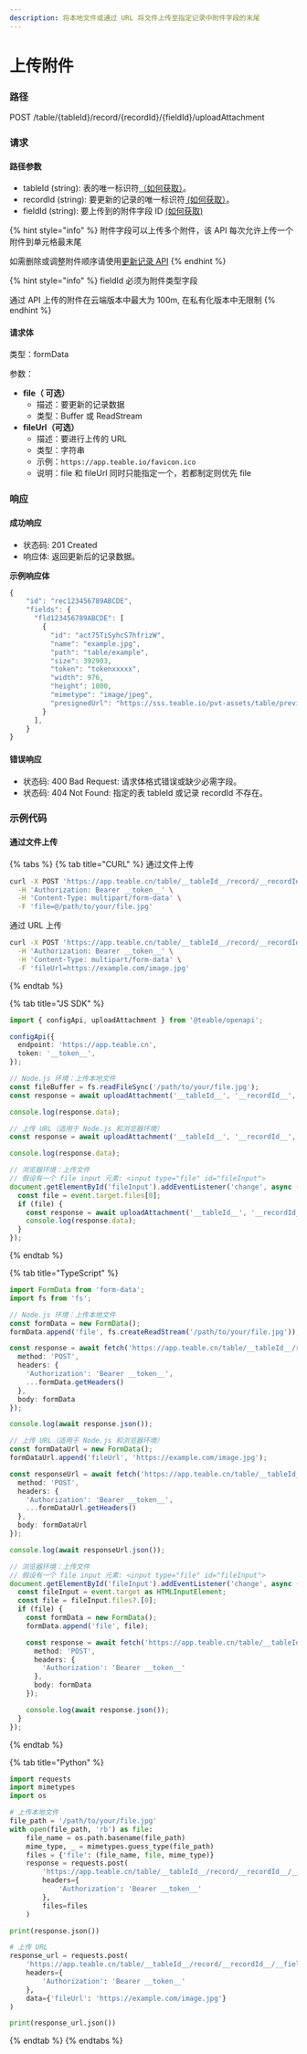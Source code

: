 ```yaml
---
description: 将本地文件或通过 URL 将文件上传至指定记录中附件字段的末尾
---
```


# 上传附件

### 路径

POST /table/{tableId}/record/{recordId}/{fieldId}/uploadAttachment

### 请求

#### 路径参数

* tableId (string): 表的唯一标识符[（如何获取）](../huo-qu-id.md#tableid)。
* recordId (string): 要更新的记录的唯一标识符[ (如何获取）](../huo-qu-id.md#recordid)。
* fieldId (string): 要上传到的附件字段 ID [(如何获取)](../huo-qu-id.md#fieldid)



{% hint style="info" %}
附件字段可以上传多个附件，该 API 每次允许上传一个附件到单元格最末尾

如需删除或调整附件顺序请使用[更新记录 API](geng-xin-ji-lu.md)
{% endhint %}

{% hint style="info" %}
fieldId 必须为附件类型字段

通过 API 上传的附件在云端版本中最大为 100m, 在私有化版本中无限制
{% endhint %}

#### 请求体

类型：formData

参数：

* **file（ 可选）**
  * 描述：要更新的记录数据
  * 类型：Buffer 或 ReadStream
* **fileUrl（可选）**
  * 描述：要进行上传的 URL
  * 类型：字符串
  * 示例：`https://app.teable.io/favicon.ico`
  * 说明：file 和 fileUrl 同时只能指定一个，若都制定则优先 file

### 响应

#### 成功响应

* 状态码: 201 Created
* 响应体: 返回更新后的记录数据。

**示例响应体**

```javascript
{
    "id": "rec123456789ABCDE",
    "fields": {
      "fld123456789ABCDE": [
        {
          "id": "act75TiSyhcS7hfrizW",
          "name": "example.jpg",
          "path": "table/example",
          "size": 392903,
          "token": "tokenxxxxx",
          "width": 976,
          "height": 1000,
          "mimetype": "image/jpeg",
          "presignedUrl": "https://sss.teable.io/pvt-assets/table/previewURL"
        }
      ],
    }
}
```

#### 错误响应

* 状态码: 400 Bad Request: 请求体格式错误或缺少必需字段。
* 状态码: 404 Not Found: 指定的表 tableId 或记录 recordId 不存在。

### 示例代码

#### 通过文件上传

{% tabs %}
{% tab title="CURL" %}
通过文件上传

```sh
curl -X POST 'https://app.teable.cn/table/__tableId__/record/__recordId__/__fieldId__/uploadAttachment' \
  -H 'Authorization: Bearer __token__' \
  -H 'Content-Type: multipart/form-data' \
  -F 'file=@/path/to/your/file.jpg'
```

通过 URL 上传

```sh
curl -X POST 'https://app.teable.cn/table/__tableId__/record/__recordId__/__fieldId__/uploadAttachment' \
  -H 'Authorization: Bearer __token__' \
  -H 'Content-Type: multipart/form-data' \
  -F 'fileUrl=https://example.com/image.jpg'
```
{% endtab %}

{% tab title="JS SDK" %}
```typescript
import { configApi, uploadAttachment } from '@teable/openapi';

configApi({
  endpoint: 'https://app.teable.cn',
  token: '__token__',
});

// Node.js 环境：上传本地文件
const fileBuffer = fs.readFileSync('/path/to/your/file.jpg');
const response = await uploadAttachment('__tableId__', '__recordId__', '__fieldId__', fileBuffer);

console.log(response.data);

// 上传 URL（适用于 Node.js 和浏览器环境）
const response = await uploadAttachment('__tableId__', '__recordId__', '__fieldId__', 'https://example.com/image.jpg');

console.log(response.data);

// 浏览器环境：上传文件
// 假设有一个 file input 元素: <input type="file" id="fileInput">
document.getElementById('fileInput').addEventListener('change', async (event) => {
  const file = event.target.files[0];
  if (file) {
    const response = await uploadAttachment('__tableId__', '__recordId__', '__fieldId__', file);
    console.log(response.data);
  }
});
```
{% endtab %}

{% tab title="TypeScript" %}
```typescript
import FormData from 'form-data';
import fs from 'fs';

// Node.js 环境：上传本地文件
const formData = new FormData();
formData.append('file', fs.createReadStream('/path/to/your/file.jpg'));

const response = await fetch('https://app.teable.cn/table/__tableId__/record/__recordId__/__fieldId__/uploadAttachment', {
  method: 'POST',
  headers: {
    'Authorization': 'Bearer __token__',
    ...formData.getHeaders()
  },
  body: formData
});

console.log(await response.json());

// 上传 URL（适用于 Node.js 和浏览器环境）
const formDataUrl = new FormData();
formDataUrl.append('fileUrl', 'https://example.com/image.jpg');

const responseUrl = await fetch('https://app.teable.cn/table/__tableId__/record/__recordId__/__fieldId__/uploadAttachment', {
  method: 'POST',
  headers: {
    'Authorization': 'Bearer __token__',
    ...formDataUrl.getHeaders()
  },
  body: formDataUrl
});

console.log(await responseUrl.json());

// 浏览器环境：上传文件
// 假设有一个 file input 元素: <input type="file" id="fileInput">
document.getElementById('fileInput').addEventListener('change', async (event: Event) => {
  const fileInput = event.target as HTMLInputElement;
  const file = fileInput.files?.[0];
  if (file) {
    const formData = new FormData();
    formData.append('file', file);

    const response = await fetch('https://app.teable.cn/table/__tableId__/record/__recordId__/__fieldId__/uploadAttachment', {
      method: 'POST',
      headers: {
        'Authorization': 'Bearer __token__'
      },
      body: formData
    });

    console.log(await response.json());
  }
});
```
{% endtab %}

{% tab title="Python" %}
```python
import requests
import mimetypes
import os

# 上传本地文件
file_path = '/path/to/your/file.jpg'
with open(file_path, 'rb') as file:
    file_name = os.path.basename(file_path)
    mime_type, _ = mimetypes.guess_type(file_path)
    files = {'file': (file_name, file, mime_type)}
    response = requests.post(
        'https://app.teable.cn/table/__tableId__/record/__recordId__/__fieldId__/uploadAttachment',
        headers={
            'Authorization': 'Bearer __token__'
        },
        files=files
    )

print(response.json())

# 上传 URL
response_url = requests.post(
    'https://app.teable.cn/table/__tableId__/record/__recordId__/__fieldId__/uploadAttachment',
    headers={
        'Authorization': 'Bearer __token__'
    },
    data={'fileUrl': 'https://example.com/image.jpg'}
)

print(response_url.json())
```
{% endtab %}
{% endtabs %}

